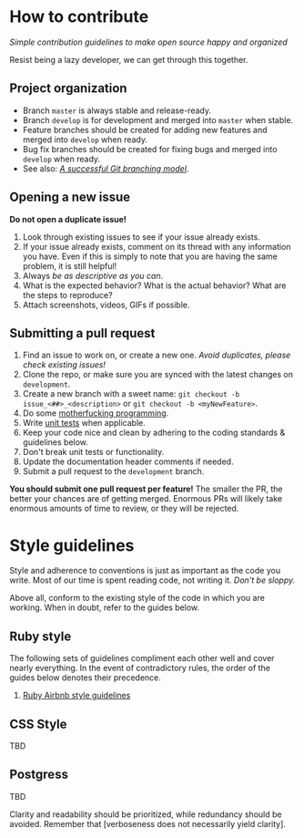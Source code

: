 # How to contribute

*Simple contribution guidelines to make open source happy and organized*

Resist being a lazy developer, we can get through this together.

## Project organization

* Branch `master` is always stable and release-ready.
* Branch `develop` is for development and merged into `master` when stable.
* Feature branches should be created for adding new features and merged into `develop` when ready.
* Bug fix branches should be created for fixing bugs and merged into `develop` when ready.
* See also: [*A successful Git branching model*](http://nvie.com/posts/a-successful-git-branching-model).

## Opening a new issue

**Do not open a duplicate issue!**

1. Look through existing issues to see if your issue already exists.
2. If your issue already exists, comment on its thread with any information you have. Even if this is simply to note that you are having the same problem, it is still helpful!
3. Always *be as descriptive as you can*.
4. What is the expected behavior? What is the actual behavior? What are the steps to reproduce?
5. Attach screenshots, videos, GIFs if possible.


## Submitting a pull request

1. Find an issue to work on, or create a new one. *Avoid duplicates, please check existing issues!*
2. Clone the repo, or make sure you are synced with the latest changes on `development`.
3. Create a new branch with a sweet name: `git checkout -b issue_<##>_<description>` or `git checkout -b <myNewFeature>`.
4. Do some [motherfucking programming](http://programming-motherfucker.com).
5. Write [unit tests](http://nshipster.com/unit-testing) when applicable.
6. Keep your code nice and clean by adhering to the coding standards & guidelines below.
7. Don't break unit tests or functionality.
8. Update the documentation header comments if needed.
9. Submit a pull request to the `development` branch.

**You should submit one pull request per feature!** The smaller the PR, the better your chances are of getting merged. Enormous PRs will likely take enormous amounts of time to review, or they will be rejected.

# Style guidelines

Style and adherence to conventions is just as important as the code you write. Most of our time is spent reading code, not writing it. *Don't be sloppy.*

Above all, conform to the existing style of the code in which you are working. When in doubt, refer to the guides below.

## Ruby style

The following sets of guidelines compliment each other well and cover nearly everything. In the event of contradictory rules, the order of the guides below denotes their precedence.

1. [Ruby Airbnb style guidelines](https://github.com/airbnb/ruby)

## CSS Style
  TBD
## Postgress
  TBD

Clarity and readability should be prioritized, while redundancy should be avoided. Remember that [verboseness does not necessarily yield clarity].

